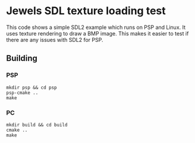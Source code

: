 # Jewels SDL texture loading test

This code shows a simple SDL2 example which runs on PSP and Linux. It uses texture rendering to draw a BMP image. This makes it easier to test if there are any issues with SDL2 for PSP.

## Building

### PSP

```
mkdir psp && cd psp
psp-cmake ..
make
```

### PC

```
mkdir build && cd build
cmake ..
make
```
